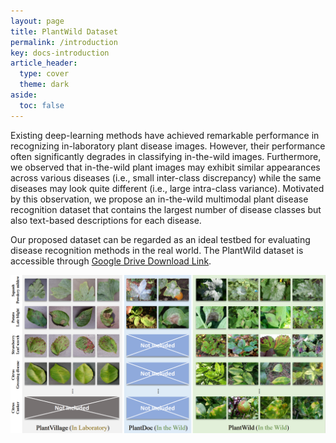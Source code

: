 ```yaml
---
layout: page
title: PlantWild Dataset
permalink: /introduction
key: docs-introduction
article_header:
  type: cover
  theme: dark
aside:
  toc: false
---
```







Existing deep-learning methods have achieved remarkable performance in recognizing in-laboratory plant disease images. However, their performance often significantly degrades in classifying in-the-wild images.
Furthermore, we observed that in-the-wild plant images may exhibit similar appearances across various diseases (i.e., small inter-class discrepancy) while the same diseases may look quite different (i.e., large intra-class variance).
Motivated by this observation, we propose an in-the-wild multimodal plant disease recognition dataset that contains the largest number of disease classes but also text-based descriptions for each disease.


Our proposed dataset can be regarded as an ideal testbed for evaluating disease recognition methods in the real world. The PlantWild dataset is accessible through [Google Drive Download Link](https://drive.google.com/file/d/1s7FOoztTHvO03yVfw75pQY_kzZqvAckD/view?usp=drive_link).

<div align="center">
  <img width=800 src="plantwild.jpg"/>
</div>





